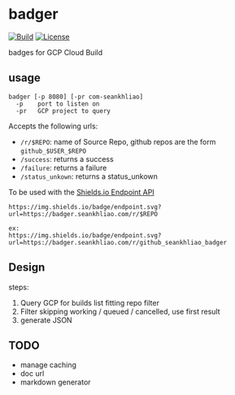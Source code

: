 # badger

[![Build](https://img.shields.io/badge/endpoint.svg?url=https://badger.seankhliao.com/r/github_seankhliao_badger)](https://console.cloud.google.com/cloud-build/builds?project=com-seankhliao&query=source.repo_source.repo_name%20%3D%20%22github_seankhliao_badger%22)
[![License](https://img.shields.io/github/license/seankhliao/badger.svg?style=for-the-badge)](LICENSE)

badges for GCP Cloud Build

## usage

```
badger [-p 8080] [-pr com-seankhliao]
  -p    port to listen on
  -pr   GCP project to query
```

Accepts the following urls:

- `/r/$REPO`: name of Source Repo, github repos are the form `github_$USER_$REPO`
- `/success`: returns a success
- `/failure`: returns a failure
- `/status_unkown`: returns a status_unkown

To be used with the [Shields.io Endpoint API](https://shields.io/endpoint)

```
https://img.shields.io/badge/endpoint.svg?url=https://badger.seankhliao.com/r/$REPO

ex:
https://img.shields.io/badge/endpoint.svg?url=https://badger.seankhliao.com/r/github_seankhliao_badger
```

## Design

steps:

1. Query GCP for builds list fitting repo filter
2. Filter skipping working / queued / cancelled, use first result
3. generate JSON

## TODO

- manage caching
- doc url
- markdown generator
